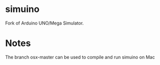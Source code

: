 # simuino
Fork of Arduino UNO/Mega Simulator.

# Notes
The branch osx-master can be used to compile and run simuino on Mac
